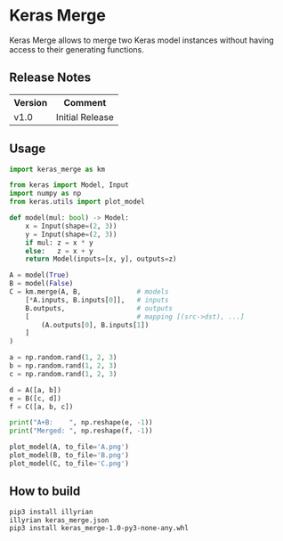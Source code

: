 # Keras Merge

Keras Merge allows to merge two Keras model instances without having access to
their generating functions.

## Release Notes
<table>
<tr><th>Version</th><th>Comment</th></tr>

<tr><td>v1.0</td><td>
Initial Release
</td></tr>

</table>

## Usage

```python
import keras_merge as km

from keras import Model, Input
import numpy as np
from keras.utils import plot_model

def model(mul: bool) -> Model:
    x = Input(shape=(2, 3))
    y = Input(shape=(2, 3))
    if mul: z = x * y
    else:   z = x + y
    return Model(inputs=[x, y], outputs=z)

A = model(True)
B = model(False)
C = km.merge(A, B,				# models
	[*A.inputs, B.inputs[0]],	# inputs
	B.outputs,					# outputs
	[							# mapping [(src->dst), ...]
		(A.outputs[0], B.inputs[1])
	]
)

a = np.random.rand(1, 2, 3)
b = np.random.rand(1, 2, 3)
c = np.random.rand(1, 2, 3)

d = A([a, b])
e = B([c, d])
f = C([a, b, c])

print("A+B:    ", np.reshape(e, -1))
print("Merged: ", np.reshape(f, -1))

plot_model(A, to_file='A.png')
plot_model(B, to_file='B.png')
plot_model(C, to_file='C.png')
```

## How to build

```bash
pip3 install illyrian
illyrian keras_merge.json
pip3 install keras_merge-1.0-py3-none-any.whl
```